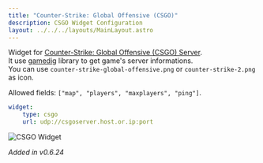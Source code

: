```yaml
---
title: "Counter-Strike: Global Offensive (CSGO)"
description: CSGO Widget Configuration
layout: ../../../layouts/MainLayout.astro
---
```


Widget for [Counter-Strike: Global Offensive (CSGO) Server](https://developer.valvesoftware.com/wiki/Counter-Strike:_Global_Offensive/Dedicated_Servers).\
It use [gamedig](https://www.npmjs.com/package/gamedig) library to get game's server informations.\
You can use `counter-strike-global-offensive.png` or `counter-strike-2.png` as icon.

Allowed fields: `["map", "players", "maxplayers", "ping"]`.

```yaml
widget:
    type: csgo
    url: udp://csgoserver.host.or.ip:port
```

<img alt="CSGO Widget" src="https://user-images.githubusercontent.com/18687289/254726254-b980ffc4-049d-4d1d-b11c-5070a7f5845d.png">

*Added in v0.6.24*
